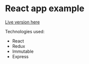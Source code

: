 # React app example
[Live version here](https://react-example-app.herokuapp.com)

Technologies used:
* React
* Redux
* Immutable
* Express
